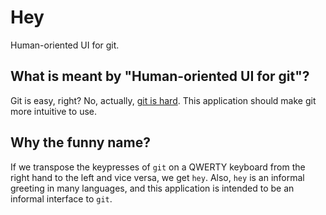 # Hey

Human-oriented UI for git.


## What is meant by "Human-oriented UI for git"?

Git is easy, right? No, actually, [git is hard](https://news.ycombinator.com/item?id=25121416). This application should make git more intuitive to use.


## Why the funny name?

If we transpose the keypresses of `git` on a QWERTY keyboard from the right hand to the left and vice versa, we get `hey`. Also, `hey` is an informal greeting in many languages, and this application is intended to be an informal interface to `git`.

